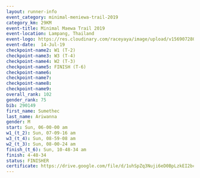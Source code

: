 ```yaml
---
layout: runner-info 
event_category: minimal-meniewa-trail-2019 
category_km: 29KM 
event-title: Minimal Maewa Trail 2019 
event-location: Lampang, Thailand 
event-logo: https://res.cloudinary.com/raceyaya/image/upload/v1569072805/logo/minimal-trail_ktnvsp.jpg 
event-date:  14-Jul-19 
checkpoint-name2: W1 (T-2) 
checkpoint-name3: W3 (T-4) 
checkpoint-name4: W2 (T-3) 
checkpoint-name5: FINISH (T-6) 
checkpoint-name6: 
checkpoint-name7: 
checkpoint-name8: 
checkpoint-name9: 
overall_rank: 102
gender_rank: 75
bib: 290149
first_name: Sumethec
last_name: Ariwanna
gender: M
start: Sun, 06-00-00 am
w1_(t_2): Sun, 07-09-16 am
w3_(t_4): Sun, 08-59-08 am
w2_(t_3): Sun, 08-00-24 am
finish_(t_6): Sun, 10-48-34 am
finish: 4-48-34
status: FINISHER
certificate: https://drive.google.com/file/d/1uhSpZq3Nuji6eD0BpLzkEI2bczkGvkmY/view?usp=sharing
---
```

